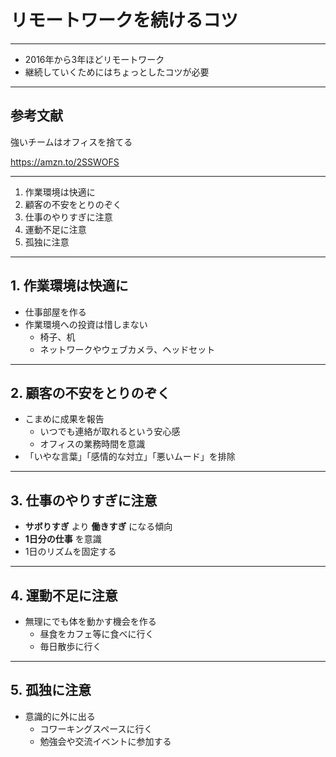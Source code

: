 # リモートワークを続けるコツ

---

- 2016年から3年ほどリモートワーク
- 継続していくためにはちょっとしたコツが必要

---

## 参考文献

強いチームはオフィスを捨てる

https://amzn.to/2SSWOFS

---

1. 作業環境は快適に
2. 顧客の不安をとりのぞく
3. 仕事のやりすぎに注意
4. 運動不足に注意
5. 孤独に注意

---

## 1. 作業環境は快適に

- 仕事部屋を作る
- 作業環境への投資は惜しまない
  - 椅子、机
  - ネットワークやウェブカメラ、ヘッドセット

---

## 2. 顧客の不安をとりのぞく

- こまめに成果を報告
  - いつでも連絡が取れるという安心感
  - オフィスの業務時間を意識
- 「いやな言葉」「感情的な対立」「悪いムード」を排除

---

## 3. 仕事のやりすぎに注意

- **サボりすぎ** より **働きすぎ** になる傾向
- **1日分の仕事** を意識
- 1日のリズムを固定する

---

## 4. 運動不足に注意

- 無理にでも体を動かす機会を作る
  - 昼食をカフェ等に食べに行く
  - 毎日散歩に行く

---

## 5. 孤独に注意

- 意識的に外に出る
  - コワーキングスペースに行く
  - 勉強会や交流イベントに参加する

